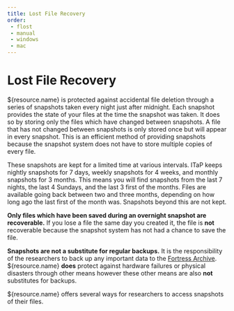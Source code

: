 ```yaml
---
title: Lost File Recovery
order:
 - flost
 - manual
 - windows
 - mac
---
```


# Lost File Recovery

${resource.name} is protected against accidental file deletion through a series of snapshots taken every night just after midnight. Each snapshot provides the state of your files at the time the snapshot was taken. It does so by storing only the files which have changed between snapshots. A file that has not changed between snapshots is only stored once but will appear in every snapshot. This is an efficient method of providing snapshots because the snapshot system does not have to store multiple copies of every file.

These snapshots are kept for a limited time at various intervals. ITaP keeps nightly snapshots for 7 days, weekly snapshots for 4 weeks, and monthly snapshots for 3 months. This means you will find snapshots from the last 7 nights, the last 4 Sundays, and the last 3 first of the months. Files are available going back between two and three months, depending on how long ago the last first of the month was. Snapshots beyond this are not kept.

<strong>Only files which have been saved during an overnight snapshot are recoverable.</strong> If you lose a file the same day you created it, the file is <strong>not</strong> recoverable because the snapshot system has not had a chance to save the file.

<strong>Snapshots are not a substitute for regular backups.</strong> It is the responsibility of the researchers to back up any important data to the [Fortress Archive](/storage/fortress). ${resource.name} <strong>does</strong> protect against hardware failures or physical disasters through other means however these other means are also <strong>not</strong> substitutes for backups.

${resource.name} offers several ways for researchers to access snapshots of their files.
